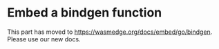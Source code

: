 # Embed a bindgen function

This part has moved to <https://wasmedge.org/docs/embed/go/bindgen>. Please use our new docs.
